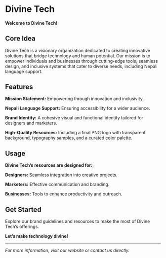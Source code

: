 # Divine Tech

#### Welcome to Divine Tech!

## Core Idea

Divine Tech is a visionary organization dedicated to creating innovative solutions that bridge technology and human potential. Our mission is to empower individuals and businesses through cutting-edge tools, seamless design, and inclusive systems that cater to diverse needs, including Nepali language support.

## Features

**Mission Statement:** Empowering through innovation and inclusivity.

**Nepali Language Support:** Ensuring accessibility for a wider audience.

**Brand Identity:** A cohesive visual and functional identity tailored for designers and marketers.

**High-Quality Resources:** Including a final PNG logo with transparent background, typography samples, and a curated color palette.

## Usage

**Divine Tech’s resources are designed for:**

**Designers:** Seamless integration into creative projects.

**Marketers:** Effective communication and branding.

**Businesses:** Tools to enhance productivity and outreach.

## Get Started

Explore our brand guidelines and resources to make the most of Divine Tech’s offerings.

**Let’s make technology divine!**

---

_For more information, visit our website or contact us directly._
